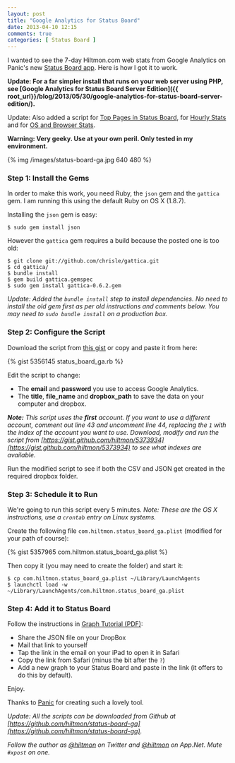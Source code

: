 ```yaml
---
layout: post
title: "Google Analytics for Status Board"
date: 2013-04-10 12:15
comments: true
categories: [ Status Board ]
---
```


I wanted to see the 7-day Hiltmon.com web stats from Google Analytics on Panic's new [Status Board app](http://click.linksynergy.com/fs-bin/stat?id=V41G*FiMqjc&offerid=146261&type=3&subid=0&tmpid=1826&RD_PARM1=https%253A%252F%252Fitunes.apple.com%252Fus%252Fapp%252Fstatus-board%252Fid449955536%253Fmt%253D8%2526uo%253D4%2526partnerId%253D30). Here is how I got it to work.

**Update: For a far simpler install that runs on your web server using PHP, see [Google Analytics for Status Board Server Edition]({{ root_url}}/blog/2013/05/30/google-analytics-for-status-board-server-edition/).**

<span class="light">Update: Also added a script for [Top Pages in Status Board](http://www.hiltmon.com/blog/2013/04/10/top-pages-in-status-board/), for [Hourly Stats](http://www.hiltmon.com/blog/2013/04/15/hourly-analytics-for-status-board/) and for [OS and Browser Stats](http://www.hiltmon.com/blog/2013/04/17/add-ga-os-and-browser-to-status-board/).</span>

**Warning: Very geeky. Use at your own peril. Only tested in my environment.**

{% img /images/status-board-ga.jpg 640 480 %}

### Step 1: Install the Gems

In order to make this work, you need Ruby, the `json` gem and the `gattica` gem. I am running this using the default Ruby on OS X (1.8.7).

Installing the `json` gem is easy:

	$ sudo gem install json

However the `gattica` gem requires a build because the posted one is too old:

	$ git clone git://github.com/chrisle/gattica.git
	$ cd gattica/
	$ bundle install
	$ gem build gattica.gemspec
	$ sudo gem install gattica-0.6.2.gem
	
*Update: Added the `bundle install` step to install dependencies. No need to install the old gem first as per old instructions and comments below. You may need to `sudo bundle install` on a production box.*

### Step 2: Configure the Script

Download the script from [this gist](https://gist.github.com/5356145) or copy and paste it from here:

{% gist 5356145 status_board_ga.rb %}

Edit the script to change:

* The **email** and **password** you use to access Google Analytics.
* The **title**, **file_name** and **dropbox_path** to save the data on your computer and dropbox.

***Note:** This script uses the **first** account. If you want to use a different account, comment out line 43 and uncomment line 44, replacing the `1` with the index of the account you want to use. Download, modify and run the script from [https://gist.github.com/hiltmon/5373934](https://gist.github.com/hiltmon/5373934) to see what indexes are available.*

Run the modified script to see if both the CSV and JSON get created in the required dropbox folder.

### Step 3: Schedule it to Run

We're going to run this script every 5 minutes. *Note: These are the OS X instructions, use a `crontab` entry on Linux systems.*

Create the following file `com.hiltmon.status_board_ga.plist` (modified for your path of course):

{% gist 5357965 com.hiltmon.status_board_ga.plist %}

Then copy it (you may need to create the folder) and start it:

	$ cp com.hiltmon.status_board_ga.plist ~/Library/LaunchAgents
	$ launchctl load -w ~/Library/LaunchAgents/com.hiltmon.status_board_ga.plist

### Step 4: Add it to Status Board

Follow the instructions in [Graph Tutorial (PDF)](http://www.panic.com/statusboard/docs/graph_tutorial.pdf):

* Share the JSON file on your DropBox
* Mail that link to yourself
* Tap the link in the email on your iPad to open it in Safari
* Copy the link from Safari (minus the bit after the `?`)
* Add a new graph to your Status Board and paste in the link (it offers to do this by default).

Enjoy.

Thanks to [Panic](http://www.panic.com) for creating such a lovely tool.

*Update: All the scripts can be downloaded from Github at [https://github.com/hiltmon/status-board-ga](https://github.com/hiltmon/status-board-ga).*

*Follow the author as [@hiltmon](http://twitter.com/hiltmon) on Twitter and [@hiltmon](http://alpha.app.net/hiltmon) on App.Net. Mute `#xpost` on one.*




